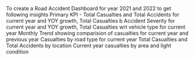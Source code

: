To create a Road Accident Dashboard for year 2021 and 2022 to get following insights 
Primary KPI - Total Casualties and Total Accidents for current year and YOY growth, Total Casualties b Accident Severity for current year and YOY growth,
Total Casualties wrt vehicle type for current year
Monthly Trend showing comparision of casualties for current year and previous year
Casualties by road type for current year
Total Casualties and Total Accidents by location
Current year casualties by area and light condition

